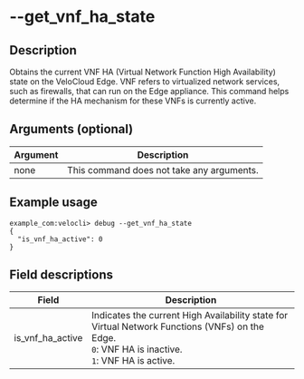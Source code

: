 #	--get_vnf_ha_state

##	Description
Obtains the current VNF HA (Virtual Network Function High Availability) state on the VeloCloud Edge. VNF refers to virtualized network services, such as firewalls, that can run on the Edge appliance. This command helps determine if the HA mechanism for these VNFs is currently active.

##  Arguments (optional)
| Argument | Description |
|---|---|
| none | This command does not take any arguments. |

##  Example usage
```
example_com:velocli> debug --get_vnf_ha_state
{
  "is_vnf_ha_active": 0
}
```

##  Field descriptions
| Field | Description |
|---|---|
| is_vnf_ha_active | Indicates the current High Availability state for Virtual Network Functions (VNFs) on the Edge. <br> `0`: VNF HA is inactive. <br> `1`: VNF HA is active. |